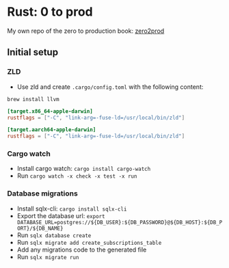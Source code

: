# Rust: 0 to prod

My own repo of the zero to production book: [zero2prod](https://www.zero2prod.com/index.html)

## Initial setup

### ZLD

* Use zld and create `.cargo/config.toml` with the following content:

`brew install llvm`

```toml
[target.x86_64-apple-darwin]
rustflags = ["-C", "link-arg=-fuse-ld=/usr/local/bin/zld"]

[target.aarch64-apple-darwin]
rustflags = ["-C", "link-arg=-fuse-ld=/usr/local/bin/zld"]
```

### Cargo watch

* Install cargo watch: `cargo install cargo-watch`
* Run `cargo watch -x check -x test -x run`

### Database migrations

* Install sqlx-cli: `cargo install sqlx-cli`
* Export the database url: `export DATABASE_URL=postgres://${DB_USER}:${DB_PASSWORD}@${DB_HOST}:${DB_PORT}/${DB_NAME}`
* Run `sqlx database create`
* Run `sqlx migrate add create_subscriptions_table`
* Add any migrations code to the generated file
* Run `sqlx migrate run`
